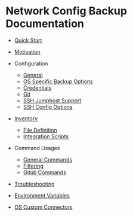 # Network Config Backup Documentation

* [Quick Start](QuickStart.md)

* [Motivation](motivation.md)

* Configuration
  * [General](configuration-file.md)
  * [OS Specific Backup Options](config-ospec.md)
  * [Credentials](config-credentials.md)
  * [Git](config-vcs-git.md)
  * [SSH Jumphost Support](config-ssh-jumphost.md)
  * [SSH Config Options](config-ssh-options.md)

* [Inventory](inventory.md)
  * [File Definition](inventory.md#inventory-file)
  * [Integration Scripts](configuration-file.md#inventory-scripts)

* Command Usages
  * [General Commands](commands.md)
  * [Filtering](usage-filtering.md)
  * [Gitub Commands](usage-vcs.md)

* [Troubleshooting](troubleshooting.md)

* [Environment Variables](environment_variables.md)

* [OS Custom Connectors](custom-connectors.md)
